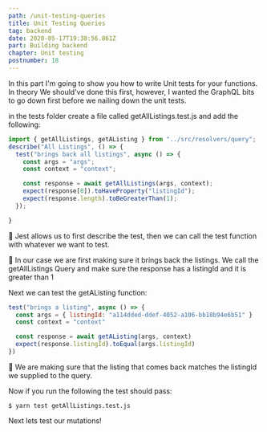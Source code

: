 ```yaml
---
path: /unit-testing-queries
title: Unit Testing Queries
tag: backend
date: 2020-05-17T19:38:56.861Z
part: Building backend
chapter: Unit testing
postnumber: 18
---
```


In this part I'm going to show you how to write Unit tests for your functions. In theory We should've done this first, however, I wanted the GraphQL bits to go down first before we nailing down the unit tests.

in the tests folder create a file called getAllListings.test.js and add the following:

```javascript
import { getAllListings, getAListing } from "../src/resolvers/query";
describe("All Listings", () => {
  test("brings back all listings", async () => {
    const args = "args";
    const context = "context";

    const response = await getAllListings(args, context);
    expect(response[0]).toHaveProperty("listingId");
    expect(response.length).toBeGreaterThan(1);
  });

}
```

🎯 Jest allows us to first describe the test, then we can call the test function with whatever we want to test.

🎯 In our case we are first making sure it brings back the listings. We call the getAllListings Query and make sure the response has a listingId and it is greater than 1

Next we can test the getAListing function:

```javascript
test("brings a listing", async () => {
  const args = { listingId: "a114dded-ddef-4052-a106-bb18b94e6b51" }
  const context = "context"

  const response = await getAListing(args, context)
  expect(response.listingId).toEqual(args.listingId)
})
```

🎯 We are making sure that the listing that comes back matches the listingId we supplied to the query.

Now if you run the following the test should pass:

```
$ yarn test getAllListings.test.js
```

Next lets test our mutations!
